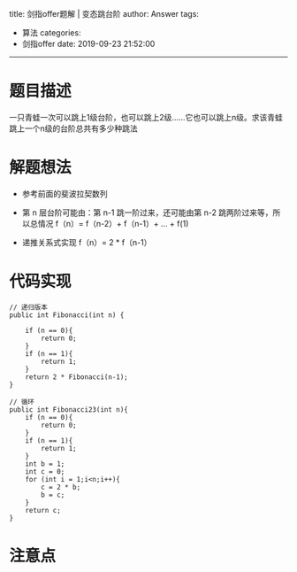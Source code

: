 title: 剑指offer题解 | 变态跳台阶
author: Answer
tags:
  - 算法
categories:
  - 剑指offer
date: 2019-09-23 21:52:00
---
# 题目描述

一只青蛙一次可以跳上1级台阶，也可以跳上2级……它也可以跳上n级。求该青蛙跳上一个n级的台阶总共有多少种跳法 


# 解题想法

- 参考前面的斐波拉契数列

- 第 n 层台阶可能由：第 n-1 跳一阶过来，还可能由第 n-2 跳两阶过来等，所以总情况 f（n）=  f（n-2）+ f（n-1）+ ... + f(1)

- 递推关系式实现 f（n）=  2 * f（n-1）

	
# 代码实现


```
// 递归版本
public int Fibonacci(int n) {

    if (n == 0){
        return 0;
    }
    if (n == 1){
        return 1;
    }
    return 2 * Fibonacci(n-1);
}
    
// 循环
public int Fibonacci23(int n){
	if (n == 0){
		return 0;
	}
	if (n == 1){
		return 1;
	}
	int b = 1;
	int c = 0;
	for (int i = 1;i<n;i++){
		c = 2 * b;
        b = c;
	}
	return c;
}

```


# 注意点
